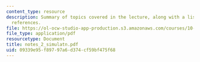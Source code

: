 ```yaml
---
content_type: resource
description: Summary of topics covered in the lecture, along with a list of bibliographic
  references.
file: https://ol-ocw-studio-app-production.s3.amazonaws.com/courses/10-492-1-integrated-chemical-engineering-topics-i-process-control-by-design-fall-2004/09339e95f89797a6d374cf59bf475f68_notes_2_simulatn.pdf
file_type: application/pdf
resourcetype: Document
title: notes_2_simulatn.pdf
uid: 09339e95-f897-97a6-d374-cf59bf475f68
---
```

